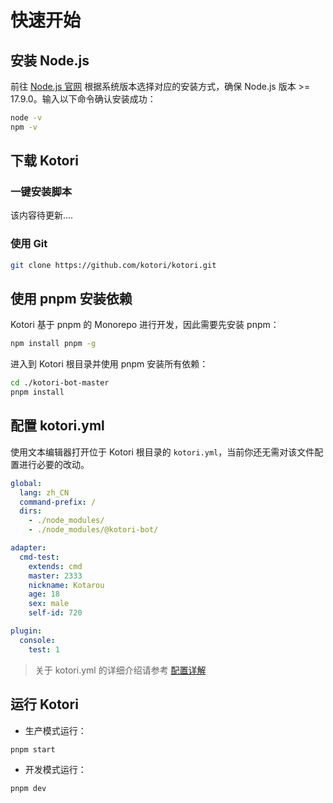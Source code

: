 # 快速开始

## 安装 Node.js

前往 [Node.js 官网](https://nodejs.org) 根据系统版本选择对应的安装方式，确保 Node.js 版本 >= 17.9.0。输入以下命令确认安装成功：

```bash
node -v
npm -v
```

## 下载 Kotori

### 一键安装脚本

该内容待更新....
### **使用 Git**

```bash
git clone https://github.com/kotori/kotori.git
```

## 使用 pnpm 安装依赖

Kotori 基于 pnpm 的 Monorepo 进行开发，因此需要先安装 pnpm：

```bash
npm install pnpm -g
```

进入到 Kotori 根目录并使用 pnpm 安装所有依赖：

```bash
cd ./kotori-bot-master
pnpm install
```

## 配置 kotori.yml

使用文本编辑器打开位于 Kotori 根目录的 `kotori.yml`，当前你还无需对该文件配置进行必要的改动。

```yaml
global:
  lang: zh_CN
  command-prefix: /
  dirs:
    - ./node_modules/
    - ./node_modules/@kotori-bot/

adapter:
  cmd-test:
    extends: cmd
    master: 2333
    nickname: Kotarou
    age: 18
    sex: male
    self-id: 720

plugin:
  console:
    test: 1
```

> 关于 kotori.yml 的详细介绍请参考 [配置详解](./config)

## 运行 Kotori

- 生产模式运行：

```bash
pnpm start
```

- 开发模式运行：

```bash
pnpm dev
```

